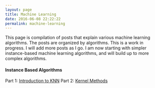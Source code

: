 ```yaml
---
layout: page
title: Machine Learning
date: 2016-06-08 22:22:22
permalink: machine-learning
---
```


This page is compilation of posts that explain various machine learning algorithms. The posts are organized by algorithms. This is a work in progress. I will add more posts as I go. I am now starting with simpler instance-based machine learning algorithms, and will build up to more complex algorithms.

#### Instance Based Algorithms
Part 1: [Introduction to KNN](http://vxy10.github.io/2016/06/08/knn-post/)
Part 2: [Kernel Methods](http://vxy10.github.io/2016/06/23/kernel-post/)

